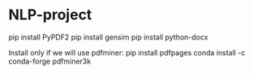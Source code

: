 # NLP-project

pip install PyPDF2
pip install gensim
pip install python-docx

Install only if we will use pdfminer:
pip install pdfpages
conda install -c conda-forge pdfminer3k



